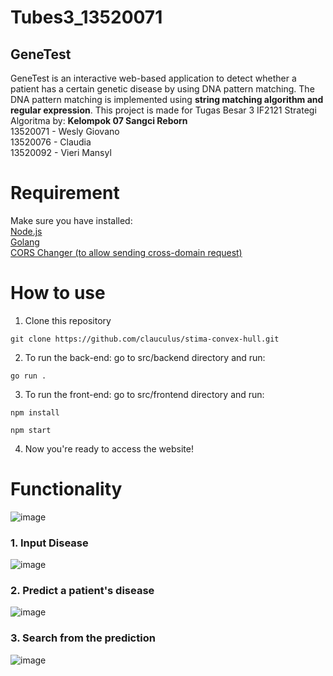 # Tubes3_13520071
## GeneTest

GeneTest is an interactive web-based application to detect whether a patient has a certain genetic disease by using DNA pattern matching. The DNA pattern matching is implemented using **string matching algorithm and regular expression**.
This project is made for Tugas Besar 3 IF2121 Strategi Algoritma by:
**Kelompok 07 Sangci Reborn** <br>
13520071 - Wesly Giovano <br>
13520076 - Claudia <br>
13520092 - Vieri Mansyl <br>

# Requirement

Make sure you have installed:<br>
<a href="https://nodejs.org/en/download/" target="_blank">Node.js</a><br>
<a href="https://go.dev/dl/" target="_blank">Golang</a><br>
<a href="https://chrome.google.com/webstore/detail/moesif-origin-cors-change/digfbfaphojjndkpccljibejjbppifbc/related?hl=en-US" target="_blank">CORS Changer (to allow sending cross-domain request) </a>

# How to use

1. Clone this repository

```
git clone https://github.com/clauculus/stima-convex-hull.git
```

2. To run the back-end: go to src/backend directory and run:

```
go run .
```

3. To run the front-end: go to src/frontend directory and run:

```
npm install
```
```
npm start
```

4. Now you're ready to access the website!


# Functionality

![image](https://user-images.githubusercontent.com/88203931/165911919-7298926a-759b-4e20-94f3-a7f220bf93b5.png)
### 1. Input Disease
![image](https://user-images.githubusercontent.com/88203931/165911712-e3c574c7-aad3-4e08-9b2c-e5f107e0b4b8.png)
### 2. Predict a patient's disease
![image](https://user-images.githubusercontent.com/88203931/165911737-08e07ffb-3be3-4728-8fe2-c12660aa8507.png)
### 3. Search from the prediction
![image](https://user-images.githubusercontent.com/88203931/165911776-37b652f0-c919-445d-a5d0-ef32f3273ac9.png)
